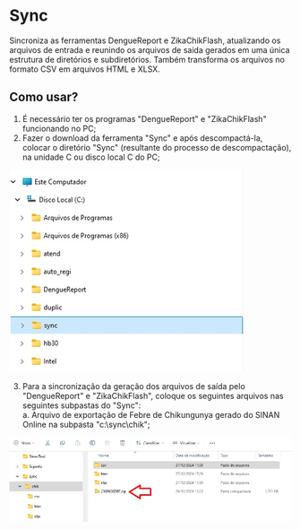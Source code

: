 # Sync
Sincroniza as ferramentas DengueReport e ZikaChikFlash, atualizando os arquivos de entrada e reunindo os arquivos de saida gerados em uma única estrutura de diretórios e subdiretórios.
Também transforma os arquivos no formato CSV em arquivos HTML e XLSX.

## Como usar?  
1. É necessário ter os programas "DengueReport" e "ZikaChikFlash" funcionando no PC;
2. Fazer o download da ferramenta "Sync" e após descompactá-la, colocar o diretório "Sync" (resultante do processo de descompactação), na unidade C ou disco local C do PC;

![x](/pic/sync1.jpg)

3. Para a sincronização da geração dos arquivos de saída pelo "DengueReport" e "ZikaChikFlash", coloque os seguintes arquivos nas seguintes subpastas do "Sync":  
a. Arquivo de exportação de Febre de Chikungunya gerado do SINAN Online na subpasta "c:\sync\chik";  

![x](/pic/sync2.jpg)

